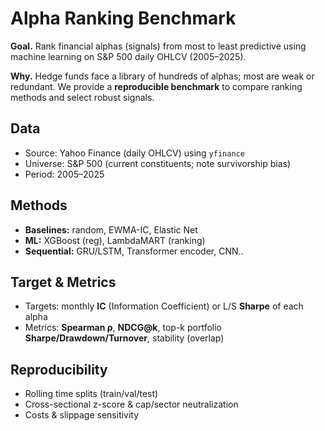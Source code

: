 # Alpha Ranking Benchmark

**Goal.** Rank financial alphas (signals) from most to least predictive using machine learning on S&P 500 daily OHLCV (2005–2025).

**Why.** Hedge funds face a library of hundreds of alphas; most are weak or redundant. We provide a **reproducible benchmark** to compare ranking methods and select robust signals.

## Data
- Source: Yahoo Finance (daily OHLCV) using `yfinance`
- Universe: S&P 500 (current constituents; note survivorship bias)
- Period: 2005–2025

## Methods
- **Baselines:** random, EWMA-IC, Elastic Net
- **ML:** XGBoost (reg), LambdaMART (ranking)
- **Sequential:** GRU/LSTM, Transformer encoder, CNN..

## Target & Metrics
- Targets: monthly **IC** (Information Coefficient) or L/S **Sharpe** of each alpha
- Metrics: **Spearman ρ**, **NDCG@k**, top-k portfolio **Sharpe/Drawdown/Turnover**, stability (overlap)

## Reproducibility
- Rolling time splits (train/val/test)
- Cross-sectional z-score & cap/sector neutralization
- Costs & slippage sensitivity
